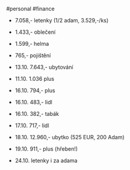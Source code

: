 
#personal #finance

- 7.058,- letenky (1/2 adam, 3.529,-/ks)
- 1.433,- oblečení
- 1.599,- helma
- 765,- pojištění
- 13.10. 7.643,- ubytování
- 11.10. 1.036 plus
- 16.10. 794,- plus
- 16.10. 483,- lidl
- 16.10. 382,- tabák
- 17.10. 717,- lidl
- 18.10. 12.960,- ubytko (525 EUR, 200 Adam)
- 19.10. 911,- plus (hřeben!)

- 24.10. letenky i za adama